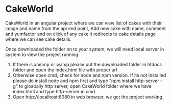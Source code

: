 # CakeWorld

CakeWorld in an angular project where we can view list of cakes with their image and name from the api end point, Add new cake with name, comment and yumfactor and on click of any cake it redirects to cake details page where we can see cake details.

Once downloaded the folder on to your system, we will need local server in system to view the project running:
1. If there is xammp or wamp please put the downloaded folder in htdocs folder and open the index.html file with proper url
2. Otherwise open cmd, check for node and npm version. If its not installed please do install node and npm first and type "npm install http-server -g" to gloabally http server, open CakeWorld folder where we have index.html and type http-server in cmd. 
3. Open http://localhost:8080 in web browser, we get the project working.



